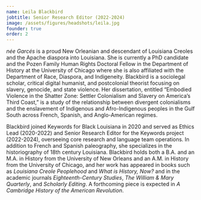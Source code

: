 ```yaml
---
name: Leila Blackbird
jobtitle: Senior Research Editor (2022-2024)
image: /assets/figures/headshots/leila.jpg
founder: true
order: 2
---
```

*née Garcés* is a proud New Orleanian and descendant of Louisiana Creoles and the Apache diaspora into Louisiana. She is currently a PhD candidate and the Pozen Family Human Rights Doctoral Fellow in the Department of History at the University of Chicago where she is also affiliated with the Department of Race, Diaspora, and Indigeneity. Blackbird is a sociolegal scholar, critical digital humanist, and postcolonial theorist focusing on slavery, genocide, and state violence. Her dissertation, entitled “Embodied Violence in the Shatter Zone: Settler Colonialism and Slavery on America’s Third Coast,” is a study of the relationship between divergent colonialisms and the enslavement of Indigenous and Afro-Indigenous peoples in the Gulf South across French, Spanish, and Anglo-American regimes.  
  
Blackbird joined Keywords for Black Louisiana in 2020 and served as Ethics Lead (2020-2022) and Senior Research Editor for the Keywords project (2022-2024), overseeing core research and language team operations. In addition to French and Spanish paleography, she specializes in the historiography of 18th century Louisiana. Blackbird holds both a B.A. and an M.A. in History from the University of New Orleans and an A.M. in History from the University of Chicago, and her work has appeared in books such as *Louisiana Creole Peoplehood* and *What is History, Now?* and in the academic journals *Eighteenth-Century Studies*, *The William & Mary Quarterly*, and *Scholarly Editing*. A forthcoming piece is expected in *A Cambridge History of the American Revolution*.
